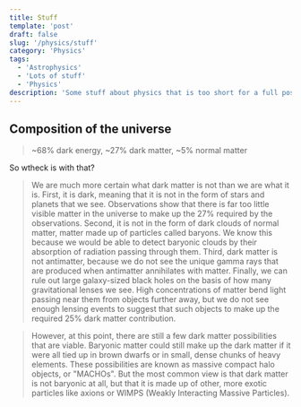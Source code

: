 ```yaml
---
title: Stuff
template: 'post'
draft: false
slug: '/physics/stuff'
category: 'Physics'
tags:
  - 'Astrophysics'
  - 'Lots of stuff'
  - 'Physics'
description: 'Some stuff about physics that is too short for a full post.'
---
```


## Composition of the universe

> ~68% dark energy, ~27% dark matter, ~5% normal matter

So wtheck is with that?

> We are much more certain what dark matter is not than we are what it is. First, it is dark, meaning that it is not in the form of stars and planets that we see. Observations show that there is far too little visible matter in the universe to make up the 27% required by the observations. Second, it is not in the form of dark clouds of normal matter, matter made up of particles called baryons. We know this because we would be able to detect baryonic clouds by their absorption of radiation passing through them. Third, dark matter is not antimatter, because we do not see the unique gamma rays that are produced when antimatter annihilates with matter. Finally, we can rule out large galaxy-sized black holes on the basis of how many gravitational lenses we see. High concentrations of matter bend light passing near them from objects further away, but we do not see enough lensing events to suggest that such objects to make up the required 25% dark matter contribution.

> However, at this point, there are still a few dark matter possibilities that are viable. Baryonic matter could still make up the dark matter if it were all tied up in brown dwarfs or in small, dense chunks of heavy elements. These possibilities are known as massive compact halo objects, or "MACHOs". But the most common view is that dark matter is not baryonic at all, but that it is made up of other, more exotic particles like axions or WIMPS (Weakly Interacting Massive Particles).
